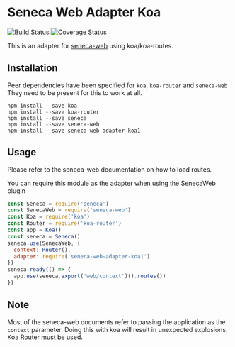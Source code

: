 # Seneca Web Adapter Koa

[![Build Status][travis-badge]][travis-url]
[![Coverage Status][coveralls-badge]][coveralls-url]

This is an adapter for [seneca-web](https://github.com/senecajs/seneca-web/) using koa/koa-routes.

## Installation

Peer dependencies have been specified for `koa`, `koa-router` and `seneca-web`
They need to be present for this to work at all.

```
npm install --save koa 
npm install --save koa-router
npm install --save seneca
npm install --save seneca-web
npm install --save seneca-web-adapter-koa1
```

## Usage

Please refer to the seneca-web documentation on how to load routes.

You can require this module as the adapter when using the SenecaWeb plugin

```js
const Seneca = require('seneca')
const SenecaWeb = require('seneca-web')
const Koa = require('koa')
const Router = require('koa-router')
const app = Koa()
const seneca = Seneca()
seneca.use(SenecaWeb, {
  context: Router(),
  adapter: require('seneca-web-adapter-koa1')
})
seneca.ready(() => {
  app.use(seneca.export('web/context')().routes())
})
```

## Note

Most of the seneca-web documents refer to passing the application as the `context` parameter.
Doing this with koa will result in unexpected explosions. Koa Router must be used. 

[travis-badge]: https://travis-ci.org/senecajs/seneca-web-adapter-koa1.svg?branch=master
[travis-url]: https://travis-ci.org/senecajs/seneca-web-adapter-koa1
[coveralls-badge]: https://coveralls.io/repos/github/senecajs/seneca-web-adapter-koa1/badge.svg?branch=master
[coveralls-url]: https://coveralls.io/github/senecajs/seneca-web-adapter-koa1?branch=master
